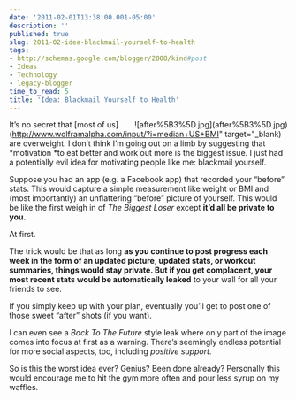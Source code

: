 ```yaml
---
date: '2011-02-01T13:38:00.001-05:00'
description: ''
published: true
slug: 2011-02-idea-blackmail-yourself-to-health
tags:
- http://schemas.google.com/blogger/2008/kind#post
- Ideas
- Technology
- legacy-blogger
time_to_read: 5
title: 'Idea: Blackmail Yourself to Health'
---
```


<div style="float: right;">![after%5B3%5D.jpg](after%5B3%5D.jpg)</div>

It’s no secret that [most of us](http://www.wolframalpha.com/input/?i=median+US+BMI" target="_blank) are overweight. I don’t think I’m going out on a limb by suggesting that *motivation *to eat better and work out more is the biggest issue. I just had a potentially evil idea for motivating people like me: blackmail yourself.

Suppose you had an app (e.g. a Facebook app) that recorded your “before” stats. This would capture a simple measurement like weight or BMI and (most importantly) an unflattering “before” picture of yourself. This would be like the first weigh in of *The Biggest Loser* except **it’d all be private to you.**

At first.

The trick would be that as long **as you continue **to post progress each week in the form of an updated picture, updated stats, or workout summaries, **things would stay private**. But** if you get complacent, your most recent stats would be automatically leaked** to your wall for all your friends to see.

If you simply keep up with your plan, eventually you’ll get to post one of those sweet “after” shots (if you want).

I can even see a *Back To The Future* style leak where only part of the image comes into focus at first as a warning. There’s seemingly endless potential for more social aspects, too, including *positive support*.

So is this the worst idea ever? Genius? Been done already? Personally this would encourage me to hit the gym more often and pour less syrup on my waffles.